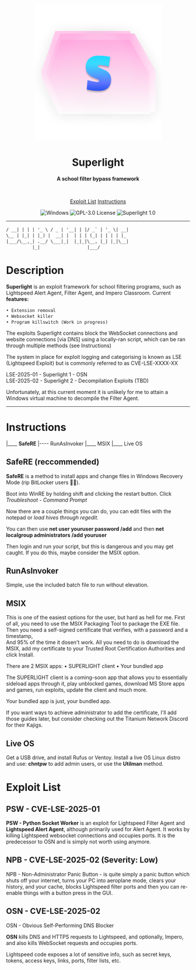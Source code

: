 <p align="center"
   <br>
   <img src="https://github.com/rockerroblox/superlight/blob/main/logo.png?raw=true">
   <br>
</p>

<h1 align="center">Superlight</h1>
<p align="center"><b>A school filter bypass framework</b></p>
<br>
<p align="center">
   <a href="https://github.com/rockerroblox/superlight/README.md#Exploit List" align="center">Exploit List</a>
   <a href="https://github.com/rockerroblox/superlight/README.md#Instructions" align="center">Instructions</a>
   
</p>


<p align="center">
  <img src="https://badgen.net/badge/icon/windows?icon=windows&label" alt="Windows">
  <img src="https://badgen.net/static/license/GPL-3.0/blue" alt="GPL-3.0 License">
  <img src="https://badgen.net/static/Superlight/1.0/cyan" alt="Superlight 1.0">
</p>

---

``` ___ _   _ _ __   ___ _ __| (_) __ _| |__ | |_
/ __| | | | '_ \ / _ | '__| | |/ _` | '_ \| __|
\__ | |_| | |_) |  __| |  | | | (_| | | | | |_
|___/\__,_| .__/ \___|_|  |_|_|\__, |_| |_|\__|
          |_|                  |___/
```


# Description

**Superlight** is an exploit framework for school filtering programs, such as Lightspeed Alert Agent, Filter Agent, and Impero Classroom. Current **features:**

    • Extension removal
    • Websocket killer
    • Program killswitch (Work in progress)

The exploits Superlight contains block the WebSocket connections and website connections [via DNS] using a locally-ran script, which can be ran through multiple methods (see Instructions)

The system in place for exploit logging and categorising is known as LSE (Lightspeed Exploit) but is commonly referred to as CVE-LSE-XXXX-XX

LSE-2025-01 - Superlight 1 - OSN\
LSE-2025-02 - Superlight 2 - Decompilation Exploits (TBD)

Unfortunately, at this current moment it is unlikely for me to attain a Windows virtual machine to decompile the Filter Agent.

***

# Instructions

|____ **SafeRE**
|---- RunAsInvoker
|____ MSIX
|____ Live OS

## SafeRE (reccommended)

**SafeRE** is a method to install apps and change files in Windows Recovery Mode (rip BitLocker users 🥀🥀).

Boot into WinRE by holding shift and clicking the restart button. Click *Troubleshoot* - *Command Prompt*

Now there are a couple things you can do, you can edit files with the notepad or *load hives through regedit.*

You can then use **net user youruser password /add** and then **net localgroup administrators /add youruser**

Then login and run your script, but this is dangerous and you may get caught. If you do this, maybe consider the MSIX option.

## RunAsInvoker

Simple, use the included batch file to run without elevation.

## MSIX

This is one of the easiest options for the user, but hard as hell for me. First of all, you need to use the MSIX Packaging Tool to package the EXE file. Then you need a self-signed certificate that verifies, with a password and a timestamp,\
And 95% of the time it dosen't work. All you need to do is download the MSIX, add my certificate to your Trusted Root Certification Authorities and click Install.

There are 2 MSIX apps:
   • SUPERLIGHT client
   • Your bundled app

The SUPERLIGHT client is a coming-soon app that allows you to essentially sideload apps through it, play unblocked games, download MS Store apps and games, run exploits, update the client and much more.

Your bundled app is just, your bundled app.

If you want ways to achieve administrator to add the certificate, I'll add those guides later, but consider checking out the Titanium Network Discord for their Kajigs.

## Live OS

Get a USB drive, and install Rufus or Ventoy. Install a live OS Linux distro and use: **chntpw** to add admin users, or use the **Utilman** method.

# Exploit List

## PSW - CVE-LSE-2025-01

**PSW - Python Socket Worker** is an exploit for Lightspeed Filter Agent and **Lightspeed Alert Agent**, although primarily used for Alert Agent. It works by killing Lightspeed websocket connections and occupies ports.
It is the predecessor to OSN and is simply not worth using anymore.

## NPB - CVE-LSE-2025-02 (Severity: Low)
NPB - Non-Administrator Panic Button - is quite simply a panic button which shuts off your internet, turns your PC into aeroplane mode, clears your history, and your cache, blocks Lightspeed filter ports and then you can re-enable things with a button press in the GUI.


## OSN - CVE-LSE-2025-02

OSN - Obvious Self-Performing DNS Blocker

**OSN** kills DNS and HTTPS requests to Lightspeed, and optionally, Impero, and also kills WebSocket requests and occupies ports.

Lightspeed code exposes a lot of sensitive info, such as secret keys, tokens, access keys, links, ports, filter lists, etc.



